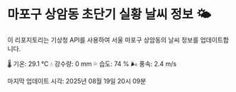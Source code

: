 
# 마포구 상암동 초단기 실황 날씨 정보 🌤️

이 리포지토리는 기상청 API를 사용하여 서울 마포구 상암동의 날씨 정보를 업데이트합니다. 

🌡️ 기온: 29.1 ℃
💧 강수량: 0 mm
💦 습도: 74 %
🌬️ 풍속: 2.4 m/s

마지막 업데이트 시각: 2025년 08월 19일 20시 09분    
